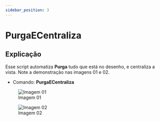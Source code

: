 ```yaml
---
sidebar_position: 3
---
```


# PurgaECentraliza

## Explicação

Esse script automatiza **Purga** tudo que está no desenho, e centraliza a vista. Note a demonstração nas imagens 01 e 02.

- Comando: **PurgaECentraliza**

<figure>
    <img src="/img/autocad/lisp/o-que-faz-purga-e-centraliza/img01.png" alt="Imagem 01" />
    <figcaption>Imagem 01</figcaption>
</figure>

<figure>
    <img src="/img/autocad/lisp/o-que-faz-purga-e-centraliza/img02.png" alt="Imagem 02" />
    <figcaption>Imagem 02</figcaption>
</figure>